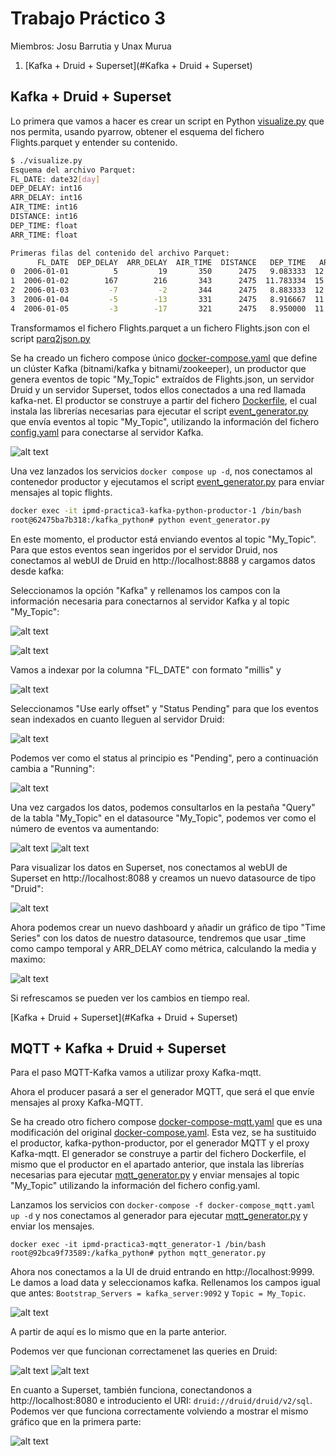 # Trabajo Práctico 3

Miembros: Josu Barrutia y Unax Murua

1. [Kafka + Druid + Superset](#Kafka + Druid + Superset)

## Kafka + Druid + Superset

Lo primera que vamos a hacer es crear un script en Python [visualize.py](./visualize.py) que nos permita, usando pyarrow, obtener el esquema del fichero Flights.parquet y entender su contenido.
```bash
$ ./visualize.py
Esquema del archivo Parquet:
FL_DATE: date32[day]
DEP_DELAY: int16
ARR_DELAY: int16
AIR_TIME: int16
DISTANCE: int16
DEP_TIME: float
ARR_TIME: float

Primeras filas del contenido del archivo Parquet:
      FL_DATE  DEP_DELAY  ARR_DELAY  AIR_TIME  DISTANCE   DEP_TIME   ARR_TIME
0  2006-01-01          5         19       350      2475   9.083333  12.483334
1  2006-01-02        167        216       343      2475  11.783334  15.766666
2  2006-01-03         -7         -2       344      2475   8.883333  12.133333
3  2006-01-04         -5        -13       331      2475   8.916667  11.950000
4  2006-01-05         -3        -17       321      2475   8.950000  11.883333
```

Transformamos el fichero Flights.parquet a un fichero Flights.json con el script [parq2json.py](./parq2json.py)

Se ha creado un fichero compose único [docker-compose.yaml](./docker-compose.yaml) que define un clúster Kafka (bitnami/kafka y bitnami/zookeeper), un productor que genera eventos de topic "My_Topic" extraídos de Flights.json, un servidor Druid y un servidor Superset, todos ellos conectados a una red llamada kafka-net. El productor se construye a partir del fichero [Dockerfile](./Dockerfile), el cual instala las librerías necesarias para ejecutar el script [event_generator.py](./event_generator.py) que envía eventos al topic "My_Topic", utilizando la información del fichero [config.yaml](./config.yaml) para conectarse al servidor Kafka.

![alt text](./fotos/image.png)


Una vez lanzados los servicios `docker compose up -d`, nos conectamos al contenedor productor y ejecutamos el script [event_generator.py](./event_generator.py) para enviar mensajes al topic flights.
```bash
docker exec -it ipmd-practica3-kafka-python-productor-1 /bin/bash
root@62475ba7b318:/kafka_python# python event_generator.py
```

En este momento, el productor está enviando eventos al topic "My_Topic". Para que estos eventos sean ingeridos por el servidor Druid, nos conectamos al webUI de Druid en http://localhost:8888 y cargamos datos desde kafka:

Seleccionamos la opción "Kafka" y rellenamos los campos con la información necesaria para conectarnos al servidor Kafka y al topic "My_Topic":

![alt text](./fotos/connect2Druid.png)

![alt text](./fotos/parse.png)

Vamos a indexar por la columna "FL_DATE" con formato "millis" y 

![alt text](./fotos/indexacion.png)

Seleccionamos "Use early offset" y "Status Pending" para que los eventos sean indexados en cuanto lleguen al servidor Druid:

![alt text](./fotos/useearlyoffset.png)

Podemos ver como el status al principio es "Pending", pero a continuación cambia a "Running":

![alt text](./fotos/statusPending.png)

Una vez cargados los datos, podemos consultarlos en la pestaña "Query" de la tabla "My_Topic" en el datasource "My_Topic", podemos ver como el número de eventos va aumentando:

![alt text](./fotos/query1.png)
![alt text](./fotos/query2.png)




Para visualizar los datos en Superset, nos conectamos al webUI de Superset en http://localhost:8088 y creamos un nuevo datasource de tipo "Druid":

![alt text](./fotos/conexionSuperset.png)

Ahora podemos crear un nuevo dashboard y añadir un gráfico de tipo "Time Series" con los datos de nuestro datasource, tendremos que usar _time como campo temporal y ARR_DELAY como métrica, calculando la media y maximo:

![alt text](./fotos/supersetchart.png)

Si refrescamos se pueden ver los cambios en tiempo real.

 [Kafka + Druid + Superset](#Kafka + Druid + Superset)

## MQTT + Kafka + Druid + Superset

Para el paso MQTT-Kafka vamos a utilizar proxy Kafka-mqtt.

Ahora el producer pasará a ser el generador MQTT, que será el que envíe mensajes al proxy Kafka-MQTT.

Se ha creado otro fichero compose [docker-compose-mqtt.yaml](./docker-compose-mqtt.yaml) que es una modificación del original [docker-compose.yaml](./docker-compose.yaml). Esta vez, se ha sustituido el productor, kafka-python-productor, por el generador MQTT y el proxy Kafka-mqtt. El generador se construye a partir del fichero Dockerfile, el mismo que el productor en el apartado anterior, que instala las librerías necesarias para ejecutar [mqtt_generator.py](./mqtt_generator.py) y enviar mensajes al topic "My_Topic" utilizando la información del fichero config.yaml.

Lanzamos los servicios con `docker-compose -f docker-compose_mqtt.yaml up -d` y nos conectamos al generador para ejecutar [mqtt_generator.py](./mqtt_generator.py) y enviar los mensajes.

```
docker exec -it ipmd-practica3-mqtt_generator-1 /bin/bash
root@92bca9f73589:/kafka_python# python mqtt_generator.py 
```

Ahora nos conectamos a la UI de druid entrando en http://localhost:9999. Le damos a load data y seleccionamos kafka. Rellenamos los campos igual que antes: `Bootstrap_Servers = kafka_server:9092` y `Topic = My_Topic`. 

![alt text](./fotos/parte2connect2Druid.png)

A partir de aquí es lo mismo que en la parte anterior.

Podemos ver que funcionan correctamenet las queries en Druid:

![alt text](./fotos/parte2Druid.png)
![alt text](./fotos/parte2Druid2.png)


En cuanto a Superset, también funciona, conectandonos a http://localhost:8080 e introduciento el URI: `druid://druid/druid/v2/sql`. Podemos ver que funciona correctamente volviendo a mostrar el mismo gráfico que en la primera parte:

![alt text](./fotos/parte2Superset.png)
